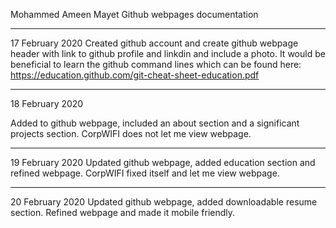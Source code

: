 Mohammed Ameen Mayet
Github webpages documentation 

___________________________________________________________________________________________
17 February 2020
Created github account and create github webpage header with link to github profile and linkdin and include a photo. It would be beneficial to learn the github command lines which can be found here: https://education.github.com/git-cheat-sheet-education.pdf
___________________________________________________________________________________________
18 February 2020

Added to github webpage, included an about section and a significant projects section. CorpWIFI does not let me view webpage.
___________________________________________________________________________________________
19 February 2020
Updated github webpage, added education section and refined webpage. CorpWIFI fixed itself and let me view webpage.
___________________________________________________________________________________________
20 February 2020 
Updated github webpage, added downloadable resume section. Refined webpage and made it mobile friendly.
